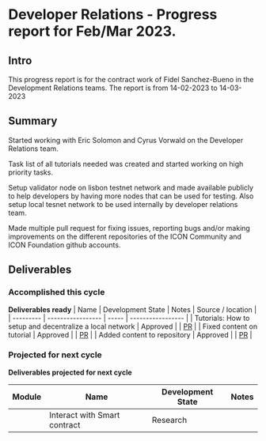 # Developer Relations - Progress report for Feb/Mar 2023.

## Intro
This progress report is for the contract work of Fidel Sanchez-Bueno in the Development Relations teams. The report is from  14-02-2023 to 14-03-2023

## Summary

Started working with Eric Solomon and Cyrus Vorwald on the Developer Relations team.

Task list of all tutorials needed was created and started working on high priority tasks.

Setup validator node on lisbon testnet network and made available publicly to help developers by having more nodes that can be used for testing. Also setup local tesnet network to be used internally by developer relations team.

Made multiple pull request for fixing issues, reporting bugs and/or making improvements on the different repositories of the ICON Community and ICON Foundation github accounts.

## Deliverables

### Accomplished this cycle

__Deliverables ready__
| Name | Development State | Notes | Source / location |
| --------- | ----------------- | ----- | ----------------- |
| Tutorials: How to setup and decentralize a local network | Approved |  | [PR](https://github.com/icon-project/devportal/commit/47ee985a8ece8e38270f6c5bf6cb5ff692f36c53) |
| Fixed content on tutorial | Approved |  | [PR](https://github.com/icon-project/devportal/pull/61) |
| Added content to repository | Approved |  | [PR](https://github.com/icon-community/awesome-icon/pull/24) |


### Projected for next cycle

__Deliverables projected for next cycle__

| Module| Name | Development State | Notes |
| ---- | ---- | ----------------- | ----- |
| | Interact with Smart contract| Research | |
